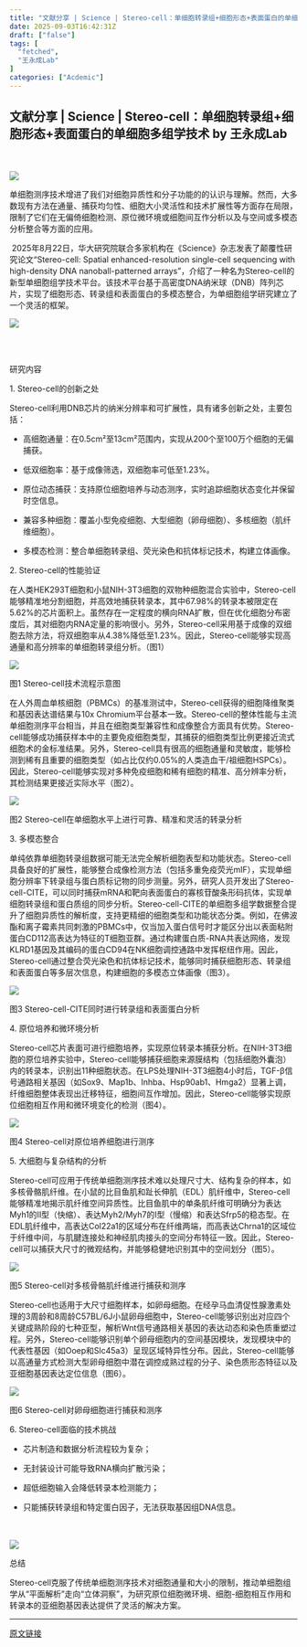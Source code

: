 ```yaml
---
title: "文献分享 | Science | Stereo-cell：单细胞转录组+细胞形态+表面蛋白的单细胞多组学技术"
date: 2025-09-03T16:42:31Z
draft: ["false"]
tags: [
  "fetched",
  "王永成Lab"
]
categories: ["Acdemic"]
---
```

文献分享 | Science | Stereo-cell：单细胞转录组+细胞形态+表面蛋白的单细胞多组学技术 by 王永成Lab
------
<div><section data-role="outer" label="Powered by 365editor" data-tools="365编辑器" data-pm-slice="0 0 []"><span leaf=""><br></span></section><section data-role="outer" label="Powered by 365editor"><section data-role="outer" label="Powered by 365editor" data-tools="365编辑器"><span leaf=""><br></span></section><section><section nodeleaf=""><img data-ratio="0.9811320754716981" data-type="gif" data-w="53" data-imgfileid="100004377" data-src="https://mmbiz.qpic.cn/sz_mmbiz_gif/BFsicZIeX9V4zDT2hYG4p22YiaUjlneccU19CMP9QCs8qjnSe8FN6d3mDSmKLg9XcQk3LgFibEXGWdV9MnDYDpm7Q/640?wx_fmt=gif&amp;from=appmsg" src="https://mmbiz.qpic.cn/sz_mmbiz_gif/BFsicZIeX9V4zDT2hYG4p22YiaUjlneccU19CMP9QCs8qjnSe8FN6d3mDSmKLg9XcQk3LgFibEXGWdV9MnDYDpm7Q/640?wx_fmt=gif&amp;from=appmsg"></section><section><section><p><span leaf=""><span textstyle="">单细胞测序技术增进了我们对细胞异质性和分子功能的的认识与理解。然而，大多数现有方法在</span><span textstyle="">通量、捕获均匀性、细胞大小灵活性和技术扩展性</span><span textstyle="">等方面存在局限，限制了它们在无偏倚细胞检测、原位微环境或细胞间互作分析以及与空间或多模态分析整合等方面的应用。</span></span></p><p><span leaf=""><span textstyle=""> 2025年8月22日，华大研究院联合多家机构在《</span><span textstyle="">Science</span><span textstyle="">》杂志发表了颠覆性研究论文“</span><span textstyle="">Stereo-cell: Spatial enhanced-resolution single-cell sequencing with high-density DNA nanoball-patterned arrays</span><span textstyle="">”，介绍了一种名为</span><span textstyle="">Stereo-cell的新型单细胞组学技术平台</span><span textstyle="">。该技术平台基于</span><span textstyle="">高密度DNA纳米球（DNB）阵列芯片</span><span textstyle="">，实现了</span><span textstyle="">细胞形态、转录组和表面蛋白的多模态整合</span><span textstyle="">，为单细胞组学研究建立了一个灵活的框架。‍</span></span></p></section></section></section></section><p><span leaf=""><img data-ratio="0.35555555555555557" data-w="1080" data-src="https://mmbiz.qpic.cn/sz_mmbiz_png/BFsicZIeX9V4zDT2hYG4p22YiaUjlneccUVx6zibNLuKHE302hblPdpwics3diao9Mf5DDSXAXpS0OVzyrFzA0AqvpA/640?wx_fmt=png" src="https://mmbiz.qpic.cn/sz_mmbiz_png/BFsicZIeX9V4zDT2hYG4p22YiaUjlneccUVx6zibNLuKHE302hblPdpwics3diao9Mf5DDSXAXpS0OVzyrFzA0AqvpA/640?wx_fmt=png"></span></p><section data-role="outer" label="Powered by 365editor" data-tools="365编辑器" data-pm-slice="0 0 []"><span leaf=""><br></span></section><section data-role="outer" label="Powered by 365editor"><section data-role="outer" label="Powered by 365editor" data-tools="365编辑器"><span leaf=""><br></span></section><section><section><section nodeleaf=""><span></span></section><section><p><span leaf=""><span textstyle="">研究内容</span></span></p></section></section></section></section><p><span leaf=""><span textstyle="">1. Stereo-cell的创新之处</span></span></p><p><span leaf=""><span textstyle="">Stereo-cell利用</span><span textstyle="">DNB芯片</span><span textstyle="">的</span><span textstyle="">纳米分辨率</span><span textstyle="">和</span><span textstyle="">可扩展性</span><span textstyle="">，具有诸多创新之处，主要包括：</span></span></p><ul><li><p><span leaf=""><span textstyle="">高细胞通量</span></span><span leaf=""><span textstyle="">：在0.5cm²至13cm²范围内，实现从200个至100万个细胞的无偏捕获。</span></span></p></li><li><p><span leaf=""><span textstyle="">低双细胞率</span></span><span leaf=""><span textstyle="">：基于成像筛选，双细胞率可低至1.23%。</span></span></p></li><li><p><span leaf=""><span textstyle="">原位动态捕获</span></span><span leaf=""><span textstyle="">：支持原位细胞培养与动态测序，实时追踪细胞状态变化并保留时空信息。</span></span></p></li><li><p><span leaf=""><span textstyle="">兼容多种细胞</span></span><span leaf=""><span textstyle="">：覆盖小型免疫细胞、大型细胞（卵母细胞）、多核细胞（肌纤维细胞）。</span></span><page></page></p></li><li><p><span leaf=""><span textstyle="">多模态检测</span></span><span leaf=""><span textstyle="">：整合单细胞转录组、荧光染色和抗体标记技术，构建立体画像。</span></span></p></li></ul><p><span leaf=""><span textstyle="">2. Stereo-cell的性能验证</span></span></p><p><span leaf=""><span textstyle="">在人类HEK293T细胞和小鼠NIH-3T3细胞的双物种细胞混合实验中，</span><span textstyle="">Stereo-cell能够精准地分割细胞，并高效地捕获转录本</span><span textstyle="">，其中</span><span textstyle="">67.98%的转录本被限定在5.62%的芯片面积上</span><span textstyle="">。虽然存在一定程度的横向RNA扩散，但在优化细胞分布密度后，其对细胞内RNA定量的影响很小。另外，</span><span textstyle="">Stereo-cell采用基于成像的双细胞去除方法</span><span textstyle="">，将</span><span textstyle="">双细胞率从4.38%降低至1.23%</span><span textstyle="">。因此，</span></span><span leaf=""><span textstyle="">Stereo-cell能够实现</span><span textstyle="">高通量</span><span textstyle="">和高分辨率的单细胞转录组分析</span></span><span leaf=""><span textstyle="">。（图1）</span></span></p><p><span leaf=""><img data-ratio="1.05" data-w="840" data-backw="553" data-backh="581" data-src="https://mmbiz.qpic.cn/sz_mmbiz_png/BFsicZIeX9V4zDT2hYG4p22YiaUjlneccU5CD1SGemd4mh0tbb9s0GOMTwg4f9bLkPOTLyxbDnNdBKa7SicFB7OvA/640?wx_fmt=png" src="https://mmbiz.qpic.cn/sz_mmbiz_png/BFsicZIeX9V4zDT2hYG4p22YiaUjlneccU5CD1SGemd4mh0tbb9s0GOMTwg4f9bLkPOTLyxbDnNdBKa7SicFB7OvA/640?wx_fmt=png"></span></p><p><span leaf=""><span textstyle="">图1 Stereo-cell技术流程示意图</span></span></p><p><span leaf=""><span textstyle="">在人外周血单核细胞（PBMCs）的基准测试中，Stereo-cell获得的</span><span textstyle="">细胞降维聚类和基因表达谱结果与10x Chromium平台基本一致</span><span textstyle="">。Stereo-cell的整体性能与主流单细胞测序平台相当，并且在</span><span textstyle="">细胞类型兼容性</span><span textstyle="">和</span><span textstyle="">成像整合方面</span><span textstyle="">具有优势。Stereo-cell能够成功捕获样本中的主要免疫细胞类型，其捕获的细胞类型比例更接近流式细胞术的金标准结果。另外，</span><span textstyle="">Stereo-cell具有很高的细胞通量和灵敏度</span><span textstyle="">，能够检测到稀有且重要的细胞类型（如占比仅约0.05%的人类造血干/祖细胞HSPCs）。因此，</span></span><span leaf=""><span textstyle="">Stereo-cell能够实现</span><span textstyle="">对多种免疫细胞和稀有细胞的精准、高分辨率分析</span><span textstyle="">，其检测结果更接近实际水平</span></span><span leaf=""><span textstyle="">（图2）。</span></span></p><p><span leaf=""><img data-ratio="0.8605200945626478" data-w="846" data-backw="553" data-backh="476" data-src="https://mmbiz.qpic.cn/sz_mmbiz_png/BFsicZIeX9V4zDT2hYG4p22YiaUjlneccUFU3La8JGf7UECd7dUeEu1KGTL8RnSWhOXSsDrwpAg3hqk098zJhX0Q/640?wx_fmt=png" src="https://mmbiz.qpic.cn/sz_mmbiz_png/BFsicZIeX9V4zDT2hYG4p22YiaUjlneccUFU3La8JGf7UECd7dUeEu1KGTL8RnSWhOXSsDrwpAg3hqk098zJhX0Q/640?wx_fmt=png"></span></p><p><span leaf=""><span textstyle="">图2 Stereo-cell在单细胞水平上进行可靠、精准和灵活的转录分析</span></span></p><p><span leaf=""><span textstyle="">3. 多模态整合</span></span></p><p><span leaf=""><span textstyle="">单纯依靠单细胞转录组数据可能无法完全解析</span><span textstyle="">细胞表型和功能状态</span><span textstyle="">。Stereo-cell具备</span><span textstyle="">良好的扩展性</span><span textstyle="">，能够整合</span><span textstyle="">成像检测方法</span><span textstyle="">（包括多重免疫荧光mIF），实现</span><span textstyle="">单细胞分辨率下转录组与蛋白质标记物的同步测量</span><span textstyle="">。另外，研究人员开发出了Stereo-cell-CITE，可以同时</span><span textstyle="">捕获mRNA</span><span textstyle="">和</span><span textstyle="">靶向表面蛋白</span><span textstyle="">的寡核苷酸条形码抗体，实现</span><span textstyle="">单细胞转录组和蛋白质组的同步分析</span><span textstyle="">。Stereo-cell-CITE的单细胞多组学数据整合提升了细胞异质性的解析度，支持更精细的细胞类型和功能状态分类。例如，在佛波酯和离子霉素共同刺激的PBMCs中，仅当加入蛋白信号时才能区分出以表面粘附蛋白CD112高表达为特征的T细胞亚群。通过构建蛋白质-RNA共表达网络，发现</span></span><span leaf=""><span textstyle="">KLRD</span></span><span leaf=""><span textstyle="">1基因及其编码的蛋白CD94在NK细胞调控通路中发挥枢纽作用。因此，</span></span><span leaf=""><span textstyle="">Stereo-­cell通过整合</span><span textstyle="">荧光染色</span><span textstyle="">和</span><span textstyle="">抗体标记技术</span><span textstyle="">，能够同时</span><span textstyle="">捕获细胞形态、转录组和表面蛋白等多层次信息，构建细胞的多模态立体画像</span></span><span leaf=""><span textstyle="">（图3）。</span></span><page></page></p><p><span leaf=""><img data-ratio="1.3381294964028776" data-w="834" data-backw="553" data-backh="740" data-src="https://mmbiz.qpic.cn/sz_mmbiz_png/BFsicZIeX9V4zDT2hYG4p22YiaUjlneccUZOEqBSWXdxLxfxC8PsCq9TwiauOt4o4GqOEoCCY9ic3VooeemZIkmayg/640?wx_fmt=png" src="https://mmbiz.qpic.cn/sz_mmbiz_png/BFsicZIeX9V4zDT2hYG4p22YiaUjlneccUZOEqBSWXdxLxfxC8PsCq9TwiauOt4o4GqOEoCCY9ic3VooeemZIkmayg/640?wx_fmt=png"></span><page></page></p><p><span leaf=""><span textstyle="">图3 Stereo-cell-CITE同时进行转录组和表面蛋白分析</span></span></p><p><span leaf=""><span textstyle="">4. 原位培养和微环境分析</span><span textstyle=""> </span></span></p><p><span leaf=""><span textstyle="">Stereo-cell芯片表面可进行</span><span textstyle="">细胞培养</span><span textstyle="">，</span><span textstyle="">实现原位转录本捕获分析</span><span textstyle="">。在NIH-3T3细胞的原位培养实验中，Stereo-cell能够捕获细胞来源膜结构（包括细胞外囊泡）内的转录本，识别出11种细胞状态。在LPS处理NIH-3T3细胞4小时后，TGF-β信号通路相关基因（如</span></span><span leaf=""><span textstyle="">Sox</span></span><span leaf=""><span textstyle="">9、</span></span><span leaf=""><span textstyle="">Map1b</span></span><span leaf=""><span textstyle="">、</span></span><span leaf=""><span textstyle="">Inhba</span></span><span leaf=""><span textstyle="">、</span></span><span leaf=""><span textstyle="">Hsp90ab1</span></span><span leaf=""><span textstyle="">、</span></span><span leaf=""><span textstyle="">Hmga2</span></span><span leaf=""><span textstyle="">）显著上调，纤维细胞整体表现出迁移特征，细胞间互作增加。因此，</span></span><span leaf=""><span textstyle="">Stereo-cell能够实现原位细胞相互作用和微环境变化的检测</span></span><span leaf=""><span textstyle="">（图4）。</span></span><page></page></p><p><span leaf=""><img data-ratio="1.4123711340206186" data-w="776" data-backw="517" data-backh="731" data-src="https://mmbiz.qpic.cn/sz_mmbiz_png/BFsicZIeX9V4zDT2hYG4p22YiaUjlneccUVRVabSEOedCFqNCPoNCZzu9BZdO9l7ynIe74nibMOHXeHshGiauhMeFQ/640?wx_fmt=png" src="https://mmbiz.qpic.cn/sz_mmbiz_png/BFsicZIeX9V4zDT2hYG4p22YiaUjlneccUVRVabSEOedCFqNCPoNCZzu9BZdO9l7ynIe74nibMOHXeHshGiauhMeFQ/640?wx_fmt=png"></span></p><p><span leaf=""><span textstyle="">图4 </span></span><span leaf=""><span textstyle="">Stereo-cell对原位培养细胞进行测序</span></span></p><p><span leaf=""><span textstyle="">5. 大细胞与复杂结构的分析 </span></span></p><p><span leaf=""><span textstyle="">Stereo-cell可应用于传统单细胞测序技术</span><span textstyle="">难以处理尺寸大、结构复杂的样本</span><span textstyle="">，如多核骨骼肌纤维。在小鼠的比目鱼肌和趾长伸肌（EDL）肌纤维中，Stereo-cell能够精准地揭示肌纤维空间异质性。比目鱼肌中的单条肌纤维可明确分为表达</span></span><span leaf=""><span textstyle="">Myh1</span></span><span leaf=""><span textstyle="">的II型（快缩）、表达</span></span><span leaf=""><span textstyle="">Myh2</span></span><span leaf=""><span textstyle="">/</span></span><span leaf=""><span textstyle="">Myh7</span></span><span leaf=""><span textstyle="">的I型（慢缩）和表达</span></span><span leaf=""><span textstyle="">Sfrp5</span></span><span leaf=""><span textstyle="">的稳态型。在EDL肌纤维中，高表达</span></span><span leaf=""><span textstyle="">Col22a1</span></span><span leaf=""><span textstyle="">的区域分布在纤维两端，而高表达</span></span><span leaf=""><span textstyle="">Chrna1</span></span><span leaf=""><span textstyle="">的区域位于纤维中间，与肌腱连接处和神经肌肉接头的空间分布特征一致。因此，</span></span><span leaf=""><span textstyle="">Stereo-cell可以捕获大尺寸的微观结构，并能够稳健地识别其中的空间划分</span></span><span leaf=""><span textstyle="">（图5）。</span></span></p><p><span leaf=""><img data-ratio="0.9223300970873787" data-w="824" data-backw="549" data-backh="507" data-src="https://mmbiz.qpic.cn/sz_mmbiz_png/BFsicZIeX9V4zDT2hYG4p22YiaUjlneccU95HaGu9FL0Y5TU5Ipd231qXL5BHtQzhj6UZGG8DALf7zxmy2OqYlpA/640?wx_fmt=png" src="https://mmbiz.qpic.cn/sz_mmbiz_png/BFsicZIeX9V4zDT2hYG4p22YiaUjlneccU95HaGu9FL0Y5TU5Ipd231qXL5BHtQzhj6UZGG8DALf7zxmy2OqYlpA/640?wx_fmt=png"></span></p><p><span leaf=""><span textstyle="">图5 Stereo-cell对多核骨骼肌纤维进行捕获和测序</span></span></p><p><span leaf=""><span textstyle="">Stereo-cell也适用于</span><span textstyle="">大尺寸细胞样本</span><span textstyle="">，如卵母细胞。在经孕马血清促性腺激素处理的3周龄和8周龄C57BL/6J小鼠卵母细胞中，Stereo-cell能够识别出对应四个关键成熟阶段的七种亚型，解析Wnt信号通路相关基因的表达动态和染色质重塑过程。另外，Stereo-cell能够识别单个卵母细胞内的空间基因模块，发现模块中的代表性基因（如</span></span><span leaf=""><span textstyle="">Ooep</span></span><span leaf=""><span textstyle="">和</span></span><span leaf=""><span textstyle="">Slc45a3</span></span><span leaf=""><span textstyle="">）呈现区域特异性分布。因此，</span></span><span leaf=""><span textstyle="">Stereo-cell能够以高通量方式检测大型卵母细胞中潜在调控成熟过程的分子、染色质形态特征以及亚细胞基因表达定位信息</span></span><span leaf=""><span textstyle="">（图6）。</span></span><page></page></p><p><span leaf=""><img data-ratio="1.362962962962963" data-w="810" data-backw="540" data-backh="736" data-src="https://mmbiz.qpic.cn/sz_mmbiz_png/BFsicZIeX9V4zDT2hYG4p22YiaUjlneccUeXTlqVOicsmmSOKx4UicSiaNo9dEN7miccs1J91RY6DPblZlKZu8ibrjQAA/640?wx_fmt=png" src="https://mmbiz.qpic.cn/sz_mmbiz_png/BFsicZIeX9V4zDT2hYG4p22YiaUjlneccUeXTlqVOicsmmSOKx4UicSiaNo9dEN7miccs1J91RY6DPblZlKZu8ibrjQAA/640?wx_fmt=png"></span><page></page></p><p><span leaf=""><span textstyle="">图6 Stereo-cell对卵母细胞进行捕获和测序</span></span></p><p><span leaf=""><span textstyle="">6. Stereo-cell面临的技术挑战</span></span></p><ul><li><p><span leaf=""><span textstyle="">芯片制造和数据分析流程较为复杂；</span></span></p></li><li><p><span leaf=""><span textstyle="">无封装设计可能导致RNA横向扩散污染；</span></span><page></page></p></li><li><p><span leaf=""><span textstyle="">超低细胞输入会降低转录本检测能力；</span></span></p></li><li><p><span leaf=""><span textstyle="">只能捕获转录组和特定蛋白因子，无法获取基因组DNA信息。</span></span></p></li></ul><section data-role="outer" label="Powered by 365editor" data-tools="365编辑器" data-pm-slice="0 0 []"><span leaf=""><br></span></section><section data-role="outer" label="Powered by 365editor"><section data-role="outer" label="Powered by 365editor" data-tools="365编辑器"><span leaf=""><br></span></section><section><section><section nodeleaf=""><img data-ratio="0.9811320754716981" data-type="gif" data-w="53" data-imgfileid="100004380" data-src="https://mmbiz.qpic.cn/sz_mmbiz_gif/BFsicZIeX9V4zDT2hYG4p22YiaUjlneccU19CMP9QCs8qjnSe8FN6d3mDSmKLg9XcQk3LgFibEXGWdV9MnDYDpm7Q/640?wx_fmt=gif&amp;from=appmsg" src="https://mmbiz.qpic.cn/sz_mmbiz_gif/BFsicZIeX9V4zDT2hYG4p22YiaUjlneccU19CMP9QCs8qjnSe8FN6d3mDSmKLg9XcQk3LgFibEXGWdV9MnDYDpm7Q/640?wx_fmt=gif&amp;from=appmsg"></section><section><p><span leaf=""><span textstyle="">总结</span></span></p></section></section></section></section><p><span leaf=""><span textstyle="">Stereo-cell克</span><span textstyle="">服了传统单细胞测序技术对细胞通量和大小的限制</span><span textstyle="">，推动单细胞组学从“</span><span textstyle="">平面解析</span><span textstyle="">”走向“</span><span textstyle="">立体洞察</span><span textstyle="">”，为研究原位细胞微环境、细胞-细胞相互作用和转录本的亚细胞基因表达提供了灵活的解决方案。</span></span><span></span><page></page></p><p><mp-style-type data-value="3"></mp-style-type></p></div>  
<hr>
<a href="https://mp.weixin.qq.com/s/8cuCKsuDrtPEl3M40Hb1HQ",target="_blank" rel="noopener noreferrer">原文链接</a>
